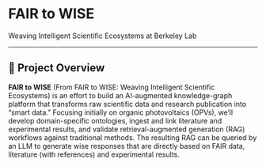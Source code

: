 # FAIR to WISE

Weaving Intelligent Scientific Ecosystems at Berkeley Lab

---

## 🚀 Project Overview

**FAIR to WISE** (From FAIR to WISE: Weaving Intelligent Scientific Ecosystems) is an effort to build an AI-augmented knowledge-graph platform that transforms raw scientific data and research publication into “smart data.” Focusing initially on organic photovoltaics (OPVs), we’ll develop domain-specific ontologies, ingest and link literature and experimental results, and validate retrieval-augmented generation (RAG) workflows against traditional methods. The resulting RAG can be queried by an LLM to generate wise responses that are directly based on FAIR data, literature (with references) and experimental results.


<!--

**Here are some ideas to get you started:**

🙋‍♀️ A short introduction - what is your organization all about?
🌈 Contribution guidelines - how can the community get involved?
👩‍💻 Useful resources - where can the community find your docs? Is there anything else the community should know?
🍿 Fun facts - what does your team eat for breakfast?
🧙 Remember, you can do mighty things with the power of [Markdown](https://docs.github.com/github/writing-on-github/getting-started-with-writing-and-formatting-on-github/basic-writing-and-formatting-syntax)
-->
